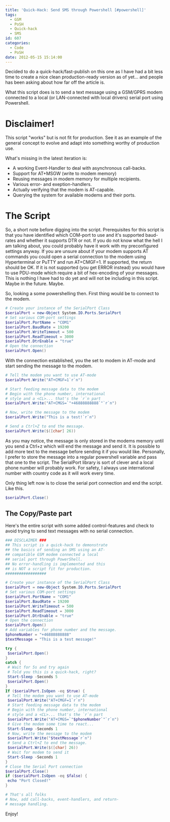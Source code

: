 ```yaml
---
title: 'Quick-Hack: Send SMS through Powershell [#powershell]'
tags:
  - GSM
  - PoSH
  - Quick-hack
  - SMS
id: 607
categories:
  - Code
  - PoSH
date: 2012-05-15 15:14:00
---
```


Decided to do a quick-hack/fast-publish on this one as I have had a bit less time to create a nice clean production-ready version as of yet... and people has been asking about how far off the article is.

What this script does is to send a text message using a GSM/GPRS modem connected to a local (or LAN-connected with local drivers) serial port using Powershell.

# Disclaimer!

This script "works" but is not fit for production. See it as an example of the general concept to evolve and adapt into something worthy of production use.

What's missing in the latest iteration is:

* A working Event-Handler to deal with asynchronous call-backs.
* Support for AT+MSGW (write to modem memory)
* Reusing messages in modem memory for multiple recipients.
* Various error- and exeption-handlers.
* Actually verifying that the modem is AT-capable.
* Querying the system for available modems and their ports.


# The Script

So, a short note before digging into the script. Prerequisites for this script is that you have identified which COM-port to use and it's supported baud-rates and whether it supports DTR or not. If you do not know what the hell I am talking about, you could probably have it work with my preconfigured settings anyway. If you are unsure about if your modem supports AT commands you could open a serial connection to the modem using Hyperterminal or PuTTY and run AT+CMGF=1\. If supported, the return should be OK. If it is not supported (you get ERROR instead) you would have to use PDU-mode which require a bit of hex-encoding of your messages. This is nothing I have had to do yet and will not be including in this script. Maybe in the future. Maybe.

So, looking a some powershelling then. First thing would be to connect to the modem.

```powershell
# Create your instance of the SerialPort Class
$serialPort = new-Object System.IO.Ports.SerialPort
# Set various COM-port settings
$serialPort.PortName = "COM1"
$serialPort.BaudRate = 19200
$serialPort.WriteTimeout = 500
$serialPort.ReadTimeout = 3000
$serialPort.DtrEnable = "true"
# Open the connection
$serialPort.Open()
```

With the connection established, you the set to modem in AT-mode and start sending the message to the modem.

```powershell
# Tell the modem you want to use AT-mode
$serialPort.Write("AT+CMGF=1`r`n")

# Start feeding message data to the modem
# Begin with the phone number, international
# style and a <CL>... that's the `r`n part
$serialPort.Write("AT+CMGS=`"+46888888888`"`r`n")

# Now, write the message to the modem
$serialPort.Write("This is a test!`r`n")

# Send a Ctrl+Z to end the message.
$serialPort.Write($([char] 26))
```

As you may notice, the message is only stored in the modems memory until you send a Ctrl+z which will end the message and send it. It is possible to add more text to the message before sending it if you would like. Personally, I prefer to store the message into a regular powershell variable and pass that one to the script. The SerialPort library is sort of clever and a local phone number will probably work. For safety, I always use international number with country code as it will work every time.

Only thing left now is to close the serial port connection and end the script. Like this.

```powershell
$serialPort.Close()
```

## The Copy/Paste part

Here's the entire script with some added control-features and check to avoid trying to send text messages with no serial connection.

```powershell
### DISCLAIMER ###
## This script is a quick-hack to demonstrate
## the basics of sending an SMS using an AT-
## compatible GSM modem connected a local
## serial port through PowerShell.
## No error-handling is implemented and this
## is NOT a script fit for production.
##################

# Create your instance of the SerialPort Class
$serialPort = new-Object System.IO.Ports.SerialPort
# Set various COM-port settings
$serialPort.PortName = "COM1"
$serialPort.BaudRate = 19200
$serialPort.WriteTimeout = 500
$serialPort.ReadTimeout = 3000
$serialPort.DtrEnable = "true"
# Open the connection
$serialPort.Open()
# Add variables for phone number and the message.
$phoneNumber = "+46888888888"
$textMessage = "This is a test message!"

try {
 $serialPort.Open()
}
catch {
 # Wait for 5s and try again
 # Told you this is a quick-hack, right?
 Start-Sleep -Seconds 5
 $serialPort.Open()
}
If ($serialPort.IsOpen -eq $true) {
 # Tell the modem you want to use AT-mode
 $serialPort.Write("AT+CMGF=1`r`n")
 # Start feeding message data to the modem
 # Begin with the phone number, international
 # style and a <CL>... that's the `r`n part
 $serialPort.Write("AT+CMGS=`"$phoneNumber`"`r`n")
 # Give the modem some time to react...
 Start-Sleep -Seconds 1
 # Now, write the message to the modem
 $serialPort.Write("$textMessage`r`n")
 # Send a Ctrl+Z to end the message.
 $serialPort.Write($([char] 26))
 # Wait for modem to send it
 Start-Sleep -Seconds 1
}
# Close the Serial Port connection
$serialPort.Close()
if ($serialPort.IsOpen -eq $false) {
 echo "Port Closed!"
}

# That's all folks
# Now, add call-backs, event-handlers, and return-
# message handling.
```

Enjoy!
